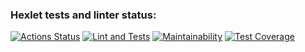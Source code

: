### Hexlet tests and linter status:
[![Actions Status](https://github.com/anatolyburtsev/frontend-project-lvl3/workflows/hexlet-check/badge.svg)](https://github.com/anatolyburtsev/frontend-project-lvl3/actions)
[![Lint and Tests](https://github.com/anatolyburtsev/frontend-project-lvl3/actions/workflows/base-check.yml/badge.svg)](https://github.com/anatolyburtsev/frontend-project-lvl3/actions/workflows/base-check.yml)
[![Maintainability](https://api.codeclimate.com/v1/badges/a941d75f52622fb5c4a5/maintainability)](https://codeclimate.com/github/anatolyburtsev/frontend-project-lvl3/maintainability)
[![Test Coverage](https://api.codeclimate.com/v1/badges/a941d75f52622fb5c4a5/test_coverage)](https://codeclimate.com/github/anatolyburtsev/frontend-project-lvl3/test_coverage)
